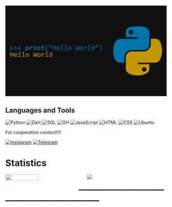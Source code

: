 ![Header](https://github.com/Eldiyar0220/Eldiyar0220/blob/master/assets/python1.png)
## Languages and Tools



![Python](https://img.shields.io/badge/-Python-090909?style=for-the-badge&logo=python&logoColor=red)
![Dart](https://img.shields.io/badge/dart-%230175C2.svg?style=for-the-badge&logo=dart&logoColor=white)
![SQL](https://img.shields.io/badge/-PostgreSQL-090909?style=for-the-badge&logo=postgresql)
![GH](https://img.shields.io/badge/-GitHub-090909?style=for-the-badge&logo=github)
![JavaScript](https://img.shields.io/badge/-JavaScript-090909?style=for-the-badge&logo=Javascript)
![HTML](https://img.shields.io/badge/-HTML-090909?style=for-the-badge&logo=html5)
![CSS](https://img.shields.io/badge/-CSS-090909?style=for-the-badge&logo=css3&logoColor=darkred)
![Ubuntu](https://img.shields.io/badge/-ubuntu-090909?style=for-the-badge&logo=ubuntu&logoColor=ffff00)



For cooperation contact!!!!


[![Instagram](https://img.shields.io/badge/-Instagram-090909??style=plastic&logo=instagram)](https://www.instagram.com/bolotov_eldiyar0220/)
[![Telegram](https://img.shields.io/badge/-Telegram-090909??style=plastic&logo=telegram)](https://t.me/Eldiyar0220)




# Statistics




<img align="left" src="https://github-readme-stats.vercel.app/api/top-langs/?username=Eldiyar0220&layout=compact&theme=dracula" width="45.5%" height="14%"/>

<img align="right" src="https://github-readme-stats.vercel.app/api?username=Eldiyar0220&show_icons=true&theme=dracula" width="49.5%"/>

# __________________________________________





